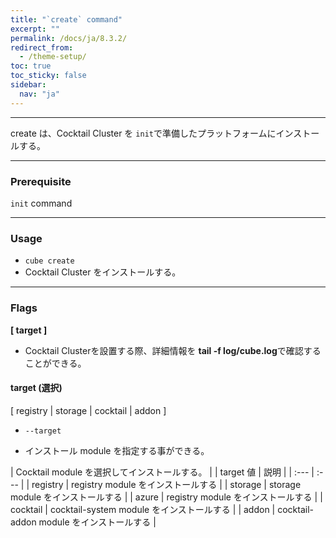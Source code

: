 ```yaml
---
title: "`create` command"
excerpt: ""
permalink: /docs/ja/8.3.2/
redirect_from:
  - /theme-setup/
toc: true
toc_sticky: false
sidebar:
  nav: "ja"
---
```


---
create は、Cocktail Cluster を `init`で準備したプラットフォームにインストールする。

---

### Prerequisite

`init` command

----
### Usage

* `cube create`
* Cocktail Cluster をインストールする。

----
### Flags  
**[ target ]**

  * Cocktail Clusterを設置する際、詳細情報を **tail -f log/cube.log**で確認することができる。

#### target (選択)  
[ registry | storage | cocktail | addon ] 

  * `--target`

  * インストール module を指定する事ができる。
  
| Cocktail module を選択してインストールする。 |
| target 値 | 説明 |
| :--- | :--- |
| registry | registry module をインストールする |
| storage | storage module をインストールする | 
| azure | registry module をインストールする |
| cocktail | cocktail-system module をインストールする |
| addon | cocktail-addon module をインストールする |